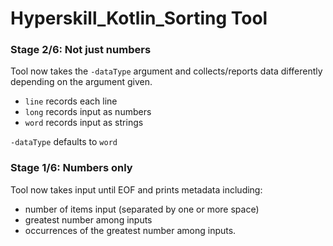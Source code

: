 # Hyperskill_Kotlin_Sorting Tool

### Stage 2/6: Not just numbers

Tool now takes the `-dataType` argument and collects/reports data differently depending on the argument given.
- `line` records each line
- `long` records input as numbers
- `word` records input as strings

`-dataType` defaults to `word`

### Stage 1/6: Numbers only

Tool now takes input until EOF and prints metadata including:
- number of items input (separated by one or more space)
- greatest number among inputs
- occurrences of the greatest number among inputs.